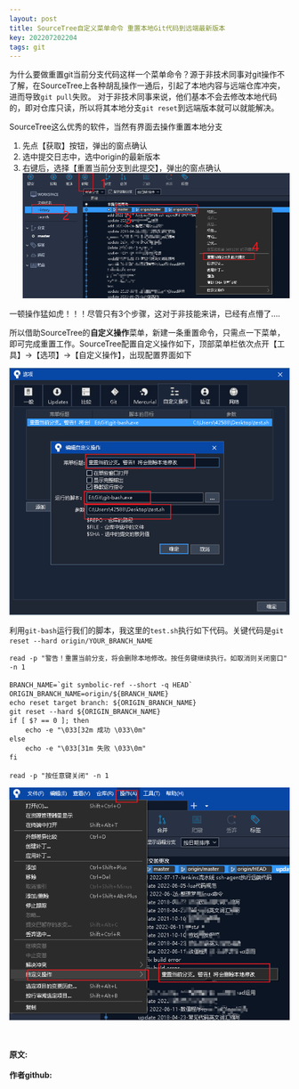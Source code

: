 ```yaml
---
layout: post
title: SourceTree自定义菜单命令 重置本地Git代码到远端最新版本
key: 202207202204
tags: git
---
```


为什么要做重置git当前分支代码这样一个菜单命令？源于非技术同事对git操作不了解，在SourceTree上各种胡乱操作一通后，引起了本地内容与远端仓库冲突，进而导致`git pull`失败。
对于非技术同事来说，他们基本不会去修改本地代码的，即对仓库只读，所以将其本地分支`git reset`到远端版本就可以就能解决。

SourceTree这么优秀的软件，当然有界面去操作重置本地分支
1. 先点【获取】按钮，弹出的窗点确认
2. 选中提交日志中，选中origin的最新版本
3. 右键后，选择【重置当前分支到此提交】，弹出的窗点确认
![](https://raw.githubusercontent.com/lizijie/lizijie.github.io/master/assets/images/2022-07-20-SourceTree%E8%87%AA%E5%AE%9A%E4%B9%89%E8%8F%9C%E5%8D%95%E5%91%BD%E4%BB%A4%20%E9%87%8D%E7%BD%AE%E6%9C%AC%E5%9C%B0Git%E4%BB%A3%E7%A0%81%E5%88%B0%E8%BF%9C%E7%AB%AF%E6%9C%80%E6%96%B0%E7%89%88%E6%9C%AC/Snipaste_2022-07-24_23-13-32.png)

一顿操作猛如虎！！！尽管只有3个步骤，这对于非技能来讲，已经有点懵了....

所以借助SourceTree的**自定义操作**菜单，新建一条重置命令，只需点一下菜单，即可完成重置工作。SourceTree配置自定义操作如下，顶部菜单栏依次点开【工具】->【选项】->【自定义操作】，出现配置界面如下

![](https://raw.githubusercontent.com/lizijie/lizijie.github.io/master/assets/images/2022-07-20-SourceTree%E8%87%AA%E5%AE%9A%E4%B9%89%E8%8F%9C%E5%8D%95%E5%91%BD%E4%BB%A4%20%E9%87%8D%E7%BD%AE%E6%9C%AC%E5%9C%B0Git%E4%BB%A3%E7%A0%81%E5%88%B0%E8%BF%9C%E7%AB%AF%E6%9C%80%E6%96%B0%E7%89%88%E6%9C%AC/Snipaste_2022-07-24_23-18-25.png)

利用`git-bash`运行我们的脚本，我这里的`test.sh`执行如下代码。关键代码是`git reset --hard origin/YOUR_BRANCH_NAME`

```shell
read -p "警告！重置当前分支，将会删除本地修改。按任务键继续执行。如取消则关闭窗口" -n 1

BRANCH_NAME=`git symbolic-ref --short -q HEAD`
ORIGIN_BRANCH_NAME=origin/${BRANCH_NAME}
echo reset target branch: ${ORIGIN_BRANCH_NAME}
git reset --hard ${ORIGIN_BRANCH_NAME}
if [ $? == 0 ]; then
    echo -e "\033[32m 成功 \033\0m"
else
    echo -e "\033[31m 失败 \033\0m"
fi

read -p "按任意键关闭" -n 1
```

![](https://raw.githubusercontent.com/lizijie/lizijie.github.io/master/assets/images/2022-07-20-SourceTree%E8%87%AA%E5%AE%9A%E4%B9%89%E8%8F%9C%E5%8D%95%E5%91%BD%E4%BB%A4%20%E9%87%8D%E7%BD%AE%E6%9C%AC%E5%9C%B0Git%E4%BB%A3%E7%A0%81%E5%88%B0%E8%BF%9C%E7%AB%AF%E6%9C%80%E6%96%B0%E7%89%88%E6%9C%AC/Snipaste_2022-07-24_23-24-58.png)

<br> 
<br> 
<b>原文:<br>
<https://lizijie.github.io/2022/07/20/SourceTree%E8%87%AA%E5%AE%9A%E4%B9%89%E8%8F%9C%E5%8D%95%E5%91%BD%E4%BB%A4-%E9%87%8D%E7%BD%AE%E6%9C%AC%E5%9C%B0Git%E4%BB%A3%E7%A0%81%E5%88%B0%E8%BF%9C%E7%AB%AF%E6%9C%80%E6%96%B0%E7%89%88%E6%9C%AC.html>
<br>
作者github:<br>
<https://github.com/lizijie>
</b>
